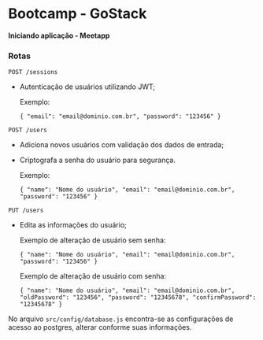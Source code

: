 # Bootcamp - GoStack

**Iniciando aplicação - Meetapp**

### Rotas

`POST /sessions`

- Autenticação de usuários utilizando JWT;

  Exemplo:

  `{ "email": "email@dominio.com.br", "password": "123456" }`

`POST /users`

- Adiciona novos usuários com validação dos dados de entrada;
- Criptografa a senha do usuário para segurança.

  Exemplo:

  `{ "name": "Nome do usuário", "email": "email@dominio.com.br", "password": "123456" }`

`PUT /users`

- Edita as informações do usuário;

  Exemplo de alteração de usuário sem senha:

  `{ "name": "Nome do usuário", "email": "email@dominio.com.br", "password": "123456" }`

  Exemplo de alteração de usuário com senha:

  `{ "name": "Nome do usuário", "email": "email@dominio.com.br", "oldPassword": "123456", "password": "12345678", "confirmPassword": "12345678" }`

No arquivo `src/config/database.js` encontra-se as configurações de acesso ao postgres, alterar conforme suas informações.

